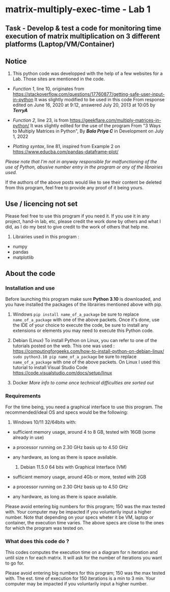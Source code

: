 # matrix-multiply-exec-time - Lab 1

## Task - Develop & test a code for monitoring time execution of matrix multiplication on 3 different platforms (Laptop/VM/Container)

## Notice

   1. This python code was developped with the help of a few websites for a Lab.
Those sites are mentioned in the code.

- _Function 1_, line 10, originates from <https://stackoverflow.com/questions/17760877/getting-safe-user-input-in-python>
   It was slightly modified to be used in this code
   From response edited on June 16, 2020 at 9:12, answered July 20, 2013 at 10:05 by ___TerryA___

- _Function 2_, line 23, is from <https://geekflare.com/multiply-matrices-in-python/>
   It was slightly edited for the use of the program
   From "3 Ways to Multiply Matrices in Python", By ___Bala Priya C___ in Development on July 1, 2022

- _Plotting syntax_, line 81, inspired from Example 2 on <https://www.educba.com/pandas-dataframe-plot/>

_Please note that I'm not in anyway responsible for malfunctioning of the use of Python, abusive number entry in the program or any of the librairies used._

If the authors of the above posts would like to see their content be deleted from this program, feel free to provide any proof of it being yours.

## Use / licencing not set

Please feel free to use this program if you need it.
If you use it in any project, hand-in lab, etc, please credit the work done by others and what I did, as I do my best to give credit to the work of others that help me.

1. Librairies used in this program :

- numpy
- pandas
- matplotlib

## About the code

### Installation and use

Before launching this program make sure __Python 3.10__ is downloaded, and you have installed the packages of the librairies mentioned above with pip.

   1. Windows
   `pip install name_of_a_package` be sure to replace `name_of_a_package` with one of the above packets.
   Once it's done, use the IDE of your choice to execute the code, be sure to install any extensions or elements you may need to execute this Python code.

   1. Debian (Linux)
   To install Python on Linux, you can refer to one of the tutorials posted on the web.
   This one was used : <https://computingforgeeks.com/how-to-install-python-on-debian-linux/>
   `sudo python3.10 pip name_of_a_package` be sure to replace `name_of_a_package` with one of the above packets.
   On Linux I used this tutorial to install Visual Studio Code <https://code.visualstudio.com/docs/setup/linux>
   
   1. Docker
   _More info to come once technical difficulties are sorted out_

### Requirements

For the time being, you need a graphical interface to use this program.
The recommended/ideal OS and specs would be the following:

   1. Windows 10/11 32/64bits with:

- sufficient memory usage, around 4 to 8 GB, tested with 16GB (some already in use)
- a processor running on 2.30 GHz basis up to 4.50 GHz
- any hardware, as long as there is space available.

   1. Debian 11.5.0 64 bits with Graphical Interface (VM)
- sufficient  memory usage, around 4Gb or more, tested with 2GB
- a processor running on 2.30 GHz basis up to 4.50 GHz
- any hardware, as long as there is space available.

Please avoid entering big numbers for this program; 150 was the max tested with.
Your computer may be impacted if you voluntarily input a higher number.
Note that depending on your specs wheter it be VM, laptop or container, the execution time varies.
The above specs are close to the ones for which the program was tested on.

### What does this code do ?

This codes computes the execution time on a diagram for n iteration and until size n for each matrix.
It will ask for the number of iterations you want to go for.

Please avoid entering big numbers for this program; 150 was the max tested with.
The est. time of execution for 150 iterations is a min to 3 min.
Your computer may be impacted if you voluntarily input a higher number.
